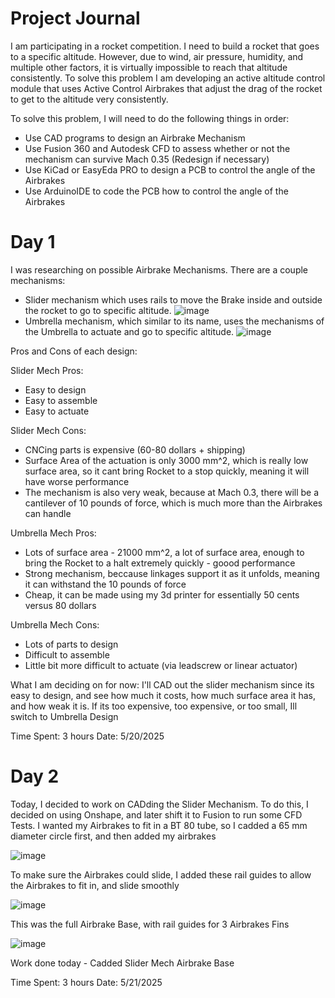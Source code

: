 # Project Journal


I am participating in a rocket competition. I need to build a rocket that goes to a specific altitude. However, due to wind, air pressure, humidity, and multiple other factors, it is virtually impossible to reach that altitude consistently. To solve this problem I am developing an active altitude control module that uses Active Control Airbrakes that adjust the drag of the rocket to get to the altitude very consistently.

To solve this problem, I will need to do the following things in order: 
- Use CAD programs to design an Airbrake Mechanism
- Use Fusion 360 and Autodesk CFD to assess whether or not the mechanism can survive Mach 0.35 (Redesign if necessary)
- Use KiCad or EasyEda PRO to design a PCB to control the angle of the Airbrakes
- Use ArduinoIDE to code the PCB how to control the angle of the Airbrakes

# Day 1

I was researching on possible Airbrake Mechanisms. There are a couple mechanisms:
- Slider mechanism which uses rails to move the Brake inside and outside the rocket to go to specific altitude.
![image](https://github.com/user-attachments/assets/a76cddea-041d-41a5-b93a-1cac99336e28)
- Umbrella mechanism, which similar to its name, uses the mechanisms of the Umbrella to actuate and go to specific altitude.
  ![image](https://github.com/user-attachments/assets/4c020a4d-be4c-4549-be43-ae70a1a7aa50)


Pros and Cons of each design:

Slider Mech Pros: 

- Easy to design
- Easy to assemble
- Easy to actuate

Slider Mech Cons:

- CNCing parts is expensive (60-80 dollars + shipping)
- Surface Area of the actuation is only 3000 mm^2, which is really low surface area, so it cant bring Rocket to a stop quickly, meaning it will have worse performance
- The mechanism is also very weak, because at Mach 0.3, there will be a cantilever of 10 pounds of force, which is much more than the Airbrakes can handle

Umbrella Mech Pros:

- Lots of surface area - 21000 mm^2, a lot of surface area, enough to bring the Rocket to a halt extremely quickly - goood performance
- Strong mechanism, beccause linkages support it as it unfolds, meaning it can withstand the 10 pounds of force
- Cheap, it can be made using my 3d printer for essentially 50 cents versus 80 dollars

Umbrella Mech Cons: 

- Lots of parts to design
- Difficult to assemble
- Little bit more difficult to actuate (via leadscrew or linear actuator)

What I am deciding on for now:
I'll CAD out the slider mechanism since its easy to design, and see how much it costs, how much surface area it has, and how weak it is. If its too expensive, too expensive, or too small, Ill switch to Umbrella Design

Time Spent: 3 hours
Date: 5/20/2025

# Day 2

Today, I decided to work on CADding the Slider Mechanism. 
To do this, I decided on using Onshape, and later shift it to Fusion to run some CFD Tests. 
I wanted my Airbrakes to fit in a BT 80 tube, so I cadded a 65 mm diameter circle first, and then added my airbrakes

![image](https://github.com/user-attachments/assets/79fefaa9-bf95-46bb-ba74-cae272058e6e)

To make sure the Airbrakes could slide, I added these rail guides to allow the Airbrakes to fit in, and slide smoothly

![image](https://github.com/user-attachments/assets/bbca8fa9-8217-4e21-8325-acb3a9810a4c)

This was the full Airbrake Base, with rail guides for 3 Airbrakes Fins

![image](https://github.com/user-attachments/assets/42ef57d8-2f3c-41c8-baf7-cfa88366afa3)

Work done today - Cadded Slider Mech Airbrake Base

Time Spent: 3 hours
Date: 5/21/2025



